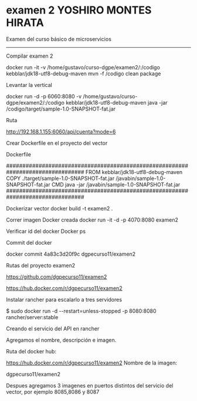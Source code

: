 # examen 2 YOSHIRO MONTES HIRATA
Examen del curso básico de microservicios

-----------------------------------------------------------------------------------------------------------------------------------

Compilar examen 2

 docker run -it -v /home/gustavo/curso-dgpe/examen2/:/codigo kebblar/jdk18-utf8-debug-maven mvn -f /codigo clean package

Levantar la vertical

docker run -d -p 6060:8080 -v /home/gustavo/curso-dgpe/examen2/:/codigo kebblar/jdk18-utf8-debug-maven java -jar /codigo/target/sample-1.0-SNAPSHOT-fat.jar

Ruta

http://192.168.1.155:6060/api/cuenta?mode=6

Crear Dockerfile en el proyecto del vector

Dockerfile


################################################################################
FROM kebblar/jdk18-utf8-debug-maven
COPY ./target/sample-1.0-SNAPSHOT-fat.jar /javabin/sample-1.0-SNAPSHOT-fat.jar
CMD java -jar /javabin/sample-1.0-SNAPSHOT-fat.jar
################################################################################


Dockerizar vector
docker build -t examen2 .

Correr imagen Docker creada
docker run -it -d -p 4070:8080 examen2

Verificar id del docker
Docker ps

Commit del docker

docker commit 4a83c3d20f9c dgpecurso11/examen2

Rutas del proyecto examen2

https://github.com/dgpecurso11/examen2

https://hub.docker.com/r/dgpecurso11/examen2


Instalar rancher para escalarlo a tres servidores 


$ sudo docker run -d --restart=unless-stopped -p 8080:8080 rancher/server:stable


Creando el servicio del API en rancher

Agregamos el nombre, descripción e imagen.

Ruta del docker hub: 

https://hub.docker.com/r/dgpecurso11/examen2
Nombre de la imagen:

dgpecurso11/examen2


Despues agregamos 3 imagenes en puertos distintos del servicio del vector,  por ejemplo 8085,8086 y 8087
